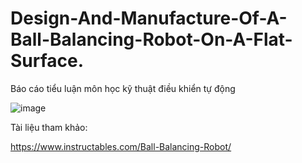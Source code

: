 # Design-And-Manufacture-Of-A-Ball-Balancing-Robot-On-A-Flat-Surface.
Báo cáo tiểu luận môn học kỹ thuật điều khiển tự động

![image](https://github.com/user-attachments/assets/92b2524f-448a-46a4-9acf-ca3f8c48db2a)



Tài liệu tham khảo:

https://www.instructables.com/Ball-Balancing-Robot/
